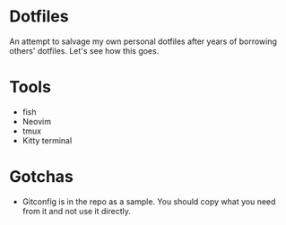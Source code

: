 # Dotfiles

An attempt to salvage my own personal dotfiles after years of borrowing others' dotfiles. Let's see how this goes.

# Tools

* fish
* Neovim
* tmux
* Kitty terminal

# Gotchas
- Gitconfig is in the repo as a sample. You should copy what you need from it and not use it directly.
